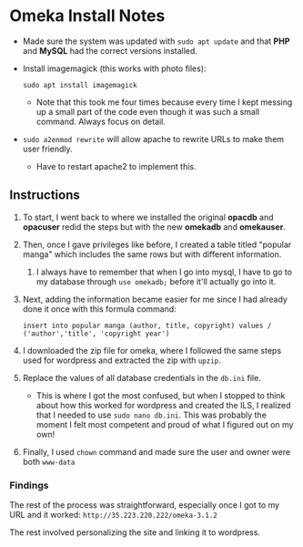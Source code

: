 # Omeka Install Notes

* Made sure the system was updated with `sudo apt update` and that **PHP** and **MySQL**
had the correct versions installed.

* Install imagemagick (this works with photo files):

	`sudo apt install imagemagick`

	* Note that this took me four times because every time I kept messing up a small
	part of the code even though it was such a small command. Always focus on detail.

* `sudo a2enmod rewrite` will allow apache to rewrite URLs to make them user friendly.

	* Have to restart apache2 to implement this.

## Instructions

1. To start, I went back to where we installed the original **opacdb** and **opacuser**
redid the steps but with the new **omekadb** and **omekauser**.

2. Then, once I gave privileges like before, I created a table titled "popular manga" which
includes the same rows but with different information.

	1. I always have to remember that when I go into mysql, I have to go to my database
	through `use omekadb;` before it'll actually go into it.

3. Next, adding the information became easier for me since I had already done it once with
this formula command:

	`insert into popular manga (author, title, copyright) values / ('author','title',
	'copyright year')`

4. I downloaded the zip file for omeka, where I followed the same steps used for wordpress
and extracted the zip with `upzip`.

5. Replace the values of all database credentials in the `db.ini` file.

	* This is where I got the most confused, but when I stopped to think about how this
	worked for wordpress and created the ILS, I realized that I needed to use `sudo
	nano db.ini`. This was probably the moment I felt most competent and proud of what 
	I figured out on my own!

6. Finally, I used `chown` command and made sure the user and owner were both `www-data`

### Findings

The rest of the process was straightforward, especially once I got to my URL and it worked:
`http://35.223.220.222/omeka-3.1.2`

The rest involved personalizing the site and linking it to wordpress.
